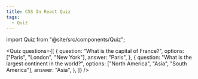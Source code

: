 ```yaml
---
title: CSS In React Quiz
tags:
  - Quiz
---
```


import Quiz from "@site/src/components/Quiz";

<Quiz
  questions={[
    {
      question: "What is the capital of France?",
      options: ["Paris", "London", "New York"],
      answer: "Paris",
    },
    {
      question: "What is the largest continent in the world?",
      options: ["North America", "Asia", "South America"],
      answer: "Asia",
    },
  ]}
/>

